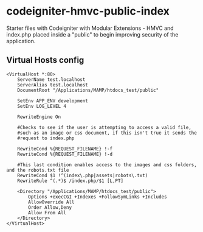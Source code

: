 codeigniter-hmvc-public-index
=============================

Starter files with Codeigniter with Modular Extensions - HMVC and index.php placed inside a "public" to begin improving security of the application. 


##  Virtual Hosts config
```
<VirtualHost *:80>
    ServerName test.localhost
    ServerAlias test.localhost
    DocumentRoot "/Applications/MAMP/htdocs_test/public"
    
    SetEnv APP_ENV development
    SetEnv LOG_LEVEL 4

    RewriteEngine On

    #Checks to see if the user is attempting to access a valid file,
    #such as an image or css document, if this isn't true it sends the
    #request to index.php
    
    RewriteCond %{REQUEST_FILENAME} !-f
    RewriteCond %{REQUEST_FILENAME} !-d

    #This last condition enables access to the images and css folders, and the robots.txt file
    RewriteCond $1 !^(index\.php|assets|robots\.txt)
    RewriteRule ^(.*)$ /index.php/$1 [L,PT]

    <Directory "/Applications/MAMP/htdocs_test/public">
        Options +execCGI +Indexes +FollowSymLinks +Includes    
        AllowOverride All
        Order Allow,Deny
        Allow From All
    </Directory>
</VirtualHost>
```
